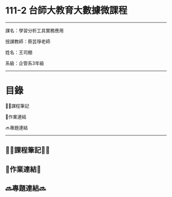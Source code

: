# 111-2 台師大教育大數據微課程

--------------------

課名：學習分析工具實務應用

授課教師：蔡芸琤老師

姓名：王司棚

系級：企管系3年級

----

# 目錄
✍🏻課程筆記

📖作業連結

🔜專題連結

-----

## ✍🏻課程筆記✍🏻

## 📖作業連結📖

## 🔜專題連結🔜


